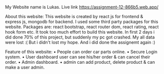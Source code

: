 My Website name is Lukas.
Live link
https://assignment-12-866b5.web.app/

About this website:
This website is created by react js for frontend & express js, mongodb for backend. I used some third party packages for this website. Packages are: react bootstrap, react router dom, react rating, react hook form etc. It took too much effort to build this website. In first 2 days i did done 70% of this project, but suddenly my pc got crashed. My all data were lost :( But i didn't lost my hope. And i did done the assignemt again :)

Feature of this website: • People can order car parts online. • Secure Login system. • User dashboard user can see his/her order & can cancel their order. • Admin dashboard. • admin can add product, delete product & can make a user admin.